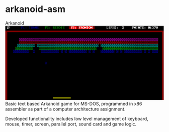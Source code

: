 # arkanoid-asm
Arkanoid
![Alt text](/screenshot.png?raw=true)
Basic text based Arkanoid game for MS-DOS, programmed in x86 assembler as part of a computer architecture assignment.

Developed functionality includes low level management of keyboard, mouse, timer, screen, parallel port, sound card and game logic.
